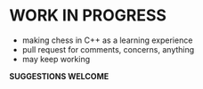 # WORK IN PROGRESS

- making chess in C++ as a learning experience
- pull request for comments, concerns, anything
- may keep working

**SUGGESTIONS WELCOME**